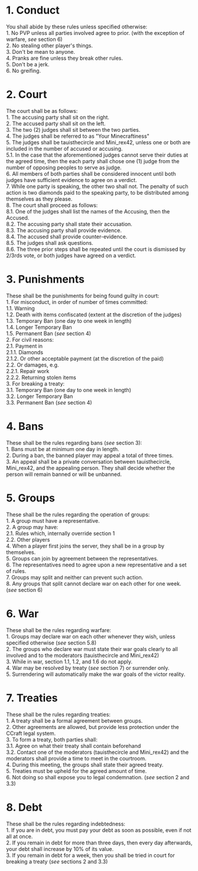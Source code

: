 # 1. Conduct
You shall abide by these rules unless specified otherwise:  
	1. No PVP unless all parties involved agree to prior. (with the exception of warfare, *see* section 6)  
	2. No stealing other player's things.  
	3. Don't be mean to anyone.  
	4. Pranks are fine unless they break other rules.  
	5. Don't be a jerk.  
	6. No greifing.  
# 2. Court
The court shall be as follows:  
	1. The accusing party shall sit on the right.  
	2. The accused party shall sit on the left.  
	3. The two (2) judges shall sit between the two parties.  
	4. The judges shall be referred to as "Your Minecraftiness"  
	5. The judges shall be tauisthecircle and Mini_rex42, unless one or both are included in the number of accused or accusing.  
		5.1. In the case that the aforementioned judges cannot serve their duties at the agreed time, then the each party shall chose one (1) judge from the number of opposing peoples to serve as judge.  
	6. All members of both parties shall be considered innocent until both judges have sufficient evidence to agree on a verdict.  
	7. While one party is speaking, the other two shall not. The penalty of such action is two diamonds paid to the speaking party, to be distributed among themselves as they please.  
	8. The court shall proceed as follows:  
		8.1. One of the judges shall list the names of the Accusing, then the Accused.  
		8.2. The accusing party shall state their accusation.  
		8.3. The accusing party shall provide evidence.  
		8.4. The accused shall provide counter-evidence.  
		8.5. The judges shall ask questions.  
		8.6. The three prior steps shall be repeated until the court is dismissed by 2/3rds vote, or both judges have agreed on a verdict.  
# 3. Punishments
These shall be the punishments for being found guilty in court:  
	1. For misconduct, in order of number of times committed:  
		1.1. Warning  
		1.2. Death with items confiscated (extent at the discretion of the judges)  
		1.3. Temporary Ban (one day to one week in length)  
		1.4. Longer Temporary Ban  
		1.5. Permanent Ban (*see* section 4)  
	2. For civil reasons:  
		2.1. Payment in  
			2.1.1. Diamonds  
			2.1.2. Or other acceptable payment (at the discretion of the paid)  
		2.2. Or damages, e.g.  
			2.2.1. Repair work  
			2.2.2. Returning stolen items  
	3. For breaking a treaty:  
		3.1. Temporary Ban (one day to one week in length)  
		3.2. Longer Temporary Ban  
		3.3. Permanent Ban (*see* section 4)  
# 4. Bans
These shall be the rules regarding bans (*see* section 3):  
	1. Bans must be at minimum one day in length.  
	2. During a ban, the banned player may appeal a total of three times.  
	3. An appeal shall be a private conversation between tauisthecircle, Mini_rex42, and the appealing person. They shall decide whether the person will remain banned or will be unbanned.  
# 5. Groups
These shall be the rules regarding the operation of groups:  
	1. A group must have a representative.  
	2. A group may have:  
		2.1. Rules which, internally override section 1  
		2.2. Other players  
	4. When a player first joins the server, they shall be in a group by themselves.  
	5. Groups can join by agreement between the representatives.  
	6. The representatives need to agree upon a new representative and a set of rules.  
	7. Groups may split and neither can prevent such action.  
	8. Any groups that split cannot declare war on each other for one week. (*see* section 6)  
# 6. War
These shall be the rules regarding warfare:  
	1. Groups may declare war on each other whenever they wish, unless specified otherwise (*see* section 5.8)  
	2. The groups who declare war must state their war goals clearly to all involved and to the moderators (tauisthecircle and Mini_rex42)  
	3. While in war, section 1.1, 1.2, and 1.6 do not apply.  
	4. War may be resolved by treaty (*see* section 7) or surrender only.  
	5. Surrendering will automatically make the war goals of the victor reality.  
# 7. Treaties
These shall be the rules regarding treaties:  
	1. A treaty shall be a formal agreement between groups.  
	2. Other agreements are allowed, but provide less protection under the CCraft legal system.  
	3. To form a treaty, both parties shall:  
		3.1. Agree on what their treaty shall contain beforehand  
		3.2. Contact one of the moderators (tauisthecircle and Mini_rex42) and the moderators shall provide a time to meet in the courtroom.  
	4. During this meeting, the groups shall state their agreed treaty.  
	5. Treaties must be upheld for the agreed amount of time.  
	6. Not doing so shall expose you to legal condemnation. (*see* section 2 and 3.3)  
# 8. Debt
These shall be the rules regarding indebtedness:  
	1. If you are in debt, you must pay your debt as soon as possible, even if not all at once.  
	2. If you remain in debt for more than three days, then every day afterwards, your debt shall increase by 10% of its value.  
	3. If you remain in debt for a week, then you shall be tried in court for breaking a treaty (*see* sections 2 and 3.3)  